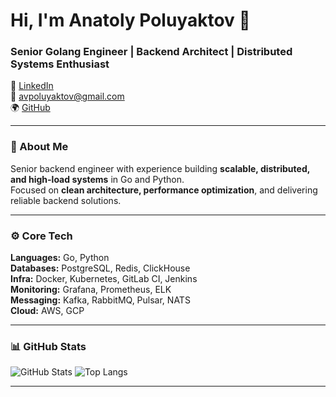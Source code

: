 # Hi, I'm Anatoly Poluyaktov 👋  
### Senior Golang Engineer | Backend Architect | Distributed Systems Enthusiast  

💼 [LinkedIn](https://www.linkedin.com/in/anatoly-poluyaktov/)  
📧 [avpoluyaktov@gmail.com](mailto:avpoluyaktov@gmail.com)  
🌍 [GitHub](https://github.com/AnatolyPoluyaktov)

---

### 🧠 About Me
Senior backend engineer with experience building **scalable, distributed, and high-load systems** in Go and Python.  
Focused on **clean architecture, performance optimization**, and delivering reliable backend solutions.

---

### ⚙️ Core Tech
**Languages:** Go, Python  
**Databases:** PostgreSQL, Redis, ClickHouse  
**Infra:** Docker, Kubernetes, GitLab CI, Jenkins  
**Monitoring:** Grafana, Prometheus, ELK  
**Messaging:** Kafka, RabbitMQ, Pulsar, NATS  
**Cloud:** AWS, GCP  

---

### 📊 GitHub Stats
![GitHub Stats](https://github-readme-stats.vercel.app/api?username=AnatolyPoluyaktov&show_icons=true&theme=tokyonight&hide_title=true)
![Top Langs](https://github-readme-stats.vercel.app/api/top-langs/?username=AnatolyPoluyaktov&layout=compact&theme=tokyonight)

---
